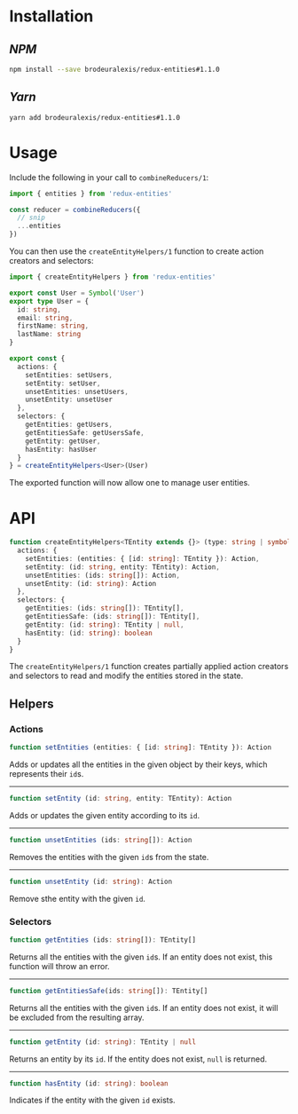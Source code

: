 # Installation

## _NPM_

```sh
npm install --save brodeuralexis/redux-entities#1.1.0
```

## _Yarn_
```
yarn add brodeuralexis/redux-entities#1.1.0
```

# Usage

Include the following in your call to `combineReducers/1`:

```js
import { entities } from 'redux-entities'

const reducer = combineReducers({
  // snip
  ...entities
})
```

You can then use the `createEntityHelpers/1` function to create action creators
and selectors:

```ts
import { createEntityHelpers } from 'redux-entities'

export const User = Symbol('User')
export type User = {
  id: string,
  email: string,
  firstName: string,
  lastName: string
}

export const {
  actions: {
    setEntities: setUsers,
    setEntity: setUser,
    unsetEntities: unsetUsers,
    unsetEntity: unsetUser
  },
  selectors: {
    getEntities: getUsers,
    getEntitiesSafe: getUsersSafe,
    getEntity: getUser,
    hasEntity: hasUser
  }
} = createEntityHelpers<User>(User)
```

The exported function will now allow one to manage user entities.

# API

```ts
function createEntityHelpers<TEntity extends {}> (type: string | symbol): {
  actions: {
    setEntities: (entities: { [id: string]: TEntity }): Action,
    setEntity: (id: string, entity: TEntity): Action,
    unsetEntities: (ids: string[]): Action,
    unsetEntity: (id: string): Action
  },
  selectors: {
    getEntities: (ids: string[]): TEntity[],
    getEntitiesSafe: (ids: string[]): TEntity[],
    getEntity: (id: string): TEntity | null,
    hasEntity: (id: string): boolean
  }
}
```

The `createEntityHelpers/1` function creates partially applied action creators and selectors to read and modify the entities stored in the state.

## Helpers

### Actions

```ts
function setEntities (entities: { [id: string]: TEntity }): Action
```

Adds or updates all the entities in the given object by their keys, which represents their `id`s.

---

```ts
function setEntity (id: string, entity: TEntity): Action
```

Adds or updates the given entity according to its `id`.

---

```ts
function unsetEntities (ids: string[]): Action
```

Removes the entities with the given `id`s from the state.

---

```ts
function unsetEntity (id: string): Action
```

Remove sthe entity with the given `id`.

### Selectors

```ts
function getEntities (ids: string[]): TEntity[]
```

Returns all the entities with the given `id`s.  If an entity does not exist, this function will throw an error.

---

```ts
function getEntitiesSafe(ids: string[]): TEntity[]
```

Returns all the entities with the given `id`s.  If an entity does not exist, it will be excluded from the resulting array.

---

```ts
function getEntity (id: string): TEntity | null
```

Returns an entity by its `id`.  If the entity does not exist, `null` is returned.

---

```ts
function hasEntity (id: string): boolean
```

Indicates if the entity with the given `id` exists.